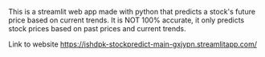 This is a streamlit web app made with python that predicts a stock's future price based on current trends. It is NOT 100% accurate, it only predicts stock prices based on past prices and current trends. 

Link to website https://ishdpk-stockpredict-main-gxjypn.streamlitapp.com/
